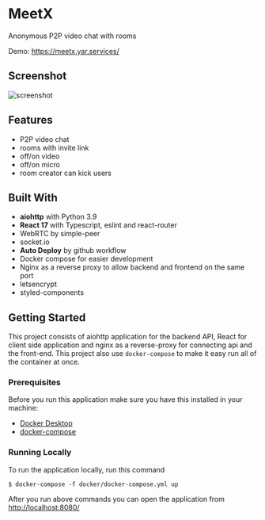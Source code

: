 # MeetX

Anonymous P2P video chat with rooms

Demo:  https://meetx.yar.services/

## Screenshot

![screenshot](https://user-images.githubusercontent.com/42946445/150870787-5707de51-4dbc-4b36-9c2d-ae53fdb093e3.jpg)


## Features

- P2P video chat
- rooms with invite link
- off/on video
- off/on micro
- room creator can kick users


## Built With

- **aiohttp** with Python 3.9
- **React 17** with Typescript, eslint and react-router
- WebRTC by simple-peer
- socket.io
- **Auto Deploy** by github workflow
- Docker compose for easier development
- Nginx as a reverse proxy to allow backend and frontend on the same port
- letsencrypt 
- styled-components


## Getting Started

This project consists of aiohttp application for the backend API, React for client side application and nginx as a reverse-proxy for connecting api and the front-end. This project also use `docker-compose` to make it easy run all of the container at once.


### Prerequisites

Before you run this application make sure you have this installed in your machine:

- [Docker Desktop](https://www.docker.com/products/docker-desktop)
- [docker-compose](https://docs.docker.com/compose/install/)

### Running Locally

To run the application locally, run this command

```
$ docker-compose -f docker/docker-compose.yml up
```

After you run above commands you can open the application from [http://localhost:8080/](http://localhost:8080/)
